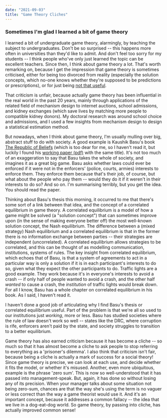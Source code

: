 ```yaml
---
date: "2021-09-03"
title: "Game Theory Cliches"
---
```


### Sometimes I'm glad I learned a bit of game theory

I learned a bit of undergraduate game theory, alarmingly, by teaching the subject to undergraduates. Don't be so surprised -- this happens more often in universities than they'd like to admit. And don't feel too sorry for my students -- I think people who've only just learned the topic can be excellent teachers. Since then, I think about game theory a lot. That's worth remarking on, because I get the impression that game theory is sometimes criticised, either for being too divorced from reality (especially the solution concepts, which no-one knows whether they're supposed to be predictions or prescriptions), or for just being [not that useful](https://statmodeling.stat.columbia.edu/2020/01/12/four-projects-in-the-intellectual-history-of-quantitative-social-science/).

That criticism is unfair, because actually game theory has been influential in the real world in the past 20 years, mainly through applications of the related field of mechanism design to internet auctions, school admissions, and kidney exchanges (which save lives by matching more people to compatible kidney donors). My doctoral research was around school choice and admissions, and I used a few insights from mechanism design to design a statistical estimation method.

But nowadays, when I think about game theory, I'm usually mulling over big, abstract stuff to do with society. A good example is Kaushik Basu's book [The Republic of Beliefs](https://press.princeton.edu/books/hardcover/9780691177687/the-republic-of-beliefs) (which is too dear for me, so I haven't read it, but luckily I found his [working paper (pdf)](https://openknowledge.worldbank.org/handle/10986/21991) with the same title). It's not too much of an exaggeration to say that Basu takes the whole of society, and imagines it as a great big game. Basu asks whether laws could ever be enforced if it were not in the enforcers' (police, courts, armies) interests to enforce them. They enforce them because that's their job, of course, but what about the people who pay them -- would they do it if it weren't in their interests to do so? And so on. I'm summarising terribly, but you get the idea. You should read the paper.

Thinking about Basu's thesis this morning, it occurred to me that there's some sort of a link between that idea, and the concept of a correlated equilibrium in game theory. A correlated equilibrium is a model of how a game might be solved (a "solution concept") that can sometimes improve upon (in the sense of making everyone better off) the most well-known solution concept, the Nash equilibrium. The difference between a (mixed strategy) Nash equilibrium and a correlated equilibrium is that in the former there is no information exchange between parties -- their strategies are independent (uncorrelated). A correlated equilibrium allows strategies to be correlated, and this can be thought of as modelling communication, institutions, systems of rules. The key insight from correlated equilibrium, which echoes that of Basu, is that a system of agreements to act in a particular way is only a solution if it is in each participant's interests to do so, given what they expect the other participants to do. Traffic lights are a good example. They work because it's in everyone's interests to avoid a crash -- if only half of people wanted to avoid a crash, and the other half _wanted_ to cause a crash, the _institution_ of traffic lights would break down. For all I know, Basu has a whole chapter on correlated equilibrium in his book. As I said, I haven't read it.

I haven't done a good job of articulating why I find Basu's thesis or correlated equilibrium useful. Part of the problem is that we're all so used to our institutions just _working_, more or less. Basu has studied societies where the rule of law doesn't work so well -- states like the DRC, where corruption is rife, enforcers aren't paid by the state, and society struggles to transition to a better equilibrium.

Game theory has also earned criticism because it has become a cliche -- so much so that it has almost become a cliche to ask people to stop referring to everything as a 'prisoner's dilemma'. I also think that criticism isn't fair, because being a cliche is actually a mark of success for a social theory! Since game theory is precise, we can look at each use, and decide whether it fits the model, or whether it's misused. Another, even more ubiquitous, example is the phrase 'zero sum'. This is now so well-understood that it has passed into management-speak. But, again, it has done so without losing any of its precision. When your manager talks about some situation not being zero-sum, chances are that the way she's using the term is no vaguer or less correct than the way a game theorist would use it. And it's an important concept, because it addresses a common fallacy -- the idea that we live in a dog-eat-dog world. So game theory, by passing into cliche, has actually improved common sense!